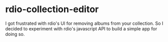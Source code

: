 rdio-collection-editor
======================

I got frustrated with rdio's UI for removing albums from your collection. So I decided to experiment with rdio's javascript API to build a simple app for doing so. 


